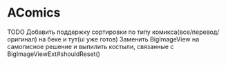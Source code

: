 # AComics

TODO
Добавить поддержку сортировки по типу комикса(все/перевод/оригинал) на беке и тут(ui уже готов)
Заменить BigImageView на самописное решение и выпилить костыли, связанные с BigImageViewExt#shouldReset()